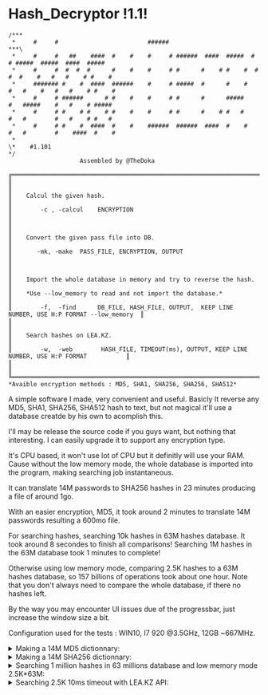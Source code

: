 # Hash_Decryptor !1.1!

	/***                                                      
	 *     #     #                         ######                                                    ***\       
	 *     #     #   ##    ####  #    #    #     # ######  ####  #####  #   # #####  #####  ####  #####  
	 *     #     #  #  #  #      #    #    #     # #      #    # #    #  # #  #    #   #   #    # #    # 
	 *     ####### #    #  ####  ######    #     # #####  #      #    #   #   #    #   #   #    # #    # 
	 *     #     # ######      # #    #    #     # #      #      #####    #   #####    #   #    # #####  
	 *     #     # #    # #    # #    #    #     # #      #    # #   #    #   #        #   #    # #   #  
	 *     #     # #    #  ####  #    #    ######  ######  ####  #    #   #   #        #    ####  #    # 
	 *                                                        
	\*    #1.101                                                                                        */                                                    
 						Assembled by @TheDoka

	╔════════════════════════════════════════════════════════════════════════════════════════════════════╗
	║                                                                                                    ║
	║    Calcul the given hash.                                                                          ║
	║        -c , -calcul	 ENCRYPTION                                                                  ║
	║                                                                                                    ║
	║    Convert the given pass file into DB.                                                            ║
	║       -mk, -make  PASS_FILE, ENCRYPTION, OUTPUT                                                    ║
	║                                                                                                    ║
	║    Import the whole database in memory and try to reverse the hash.                                ║
	║    *Use --low_memory to read and not import the database.*                                         ║
	║        -f,  -find 	 DB_FILE, HASH_FILE, OUTPUT,  KEEP LINE NUMBER, USE H:P FORMAT --low_memory  ║
	║                                                                                                    ║
	║    Search hashes on LEA.KZ.                                                                        ║
	║        -w,  -web        HASH_FILE, TIMEOUT(ms), OUTPUT, KEEP LINE NUMBER, USE H:P FORMAT           ║
	║                                                                                                    ║
	╚════════════════════════════════════════════════════════════════════════════════════════════════════╝
	*Avaible encryption methods : MD5, SHA1, SHA256, SHA256, SHA512*
 
A simple software I made, very convenient and useful. Basicly It reverse any MD5, SHA1, SHA256, SHA512 hash to text, but not magical it'll use a database creatde by his own to acomplish this.

I'll may be release the source code if you guys want, but nothing that interesting. I can easily upgrade it to support any encryption type.

It's CPU based, it won't use lot of CPU but it definitly will use your RAM. Cause without the low memory mode, the whole database is imported into the program, making searching job instantaneous.

It can translate 14M passwords to SHA256 hashes in 23 minutes producing a file of around 1go. 

With an easier encryption, MD5, it took around 2 minutes to translate 14M passwords resulting a 600mo file.

For searching hashes, searching 10k hashes in 63M hashes database. It took around 8 secondes to finish all comparisons!
Searching 1M hashes in the 63M database took 1 minutes to complete!

Otherwise using low memory mode, comparing 2.5K hashes to a 63M hashes database, so 157 billions of operations took about one hour.
Note that you don't always need to compare the whole database, if there no hashes left.

By the way you may encounter UI issues due of the progressbar, just increase the window size a bit. 

Configuration used for the tests : WIN10, I7 920 @3.5GHz, 12GB ~667MHz.

<details>
	<summary>Making a 14M MD5 dictionnary:</summary>
	
![MAKING 14M MD5 DICTIONNARY](https://i.imgur.com/nndEEmZ.png)

![MAKING MD5 DONE](https://i.imgur.com/KXWw2Hn.png)

</details>

 <details>
 <summary>Making a 14M SHA256 dictionnary:</summary>
	
![MAKING 14M SHA256 DICTIONNARY](https://i.imgur.com/zrC6LJv.png)

While making dictionnary:

![MAKING SHA256 PERFORMANCE](https://i.imgur.com/k4lTqNb.png)

...

![MAKING SHA256 END](https://i.imgur.com/Dr9o6XG.png)

</details>

 <details>
 <summary>Searching 1 million hashes in 63 millions database and low memory mode 2.5K*63M:</summary>
	
![SEARCHING 1M*63M](https://i.imgur.com/TqrQ8HX.png)

![SEARCH END](https://i.imgur.com/tqHeufG.png)

Using low memory mode: Searching 2.5K hashes in a 63M (157 Billions operations) MD5 dictionnary:

[OLD VERSION SCREENSHOT] Timing should be better.

![SEARCHING 2.5K HASH ON 63M MD5 DICTIONNARY](https://i.imgur.com/68220AP.png)

As you can see, the CPU & Memory utilisation is pretty low using low memory mode:

![AVERAGE UTILISATION](https://i.imgur.com/6xmqrmF.png)

![END_SEARCH](https://i.imgur.com/GqcaWJd.png)

!Note that you don't always need to compare the whole database, if there no hashes left.!
</details>

 <details>
 <summary>Searching 2.5K 10ms timeout with LEA.KZ API:</summary>
	
[OLD VERSION BUT STILL ACURATE]
![SEARCHING FROMWEB LEA.KZ](https://i.imgur.com/zKdpznj.png)

...

![SEARCHING FROMWEB LEA.KZ-END](https://i.imgur.com/S7aEfyk.png)
</details>


